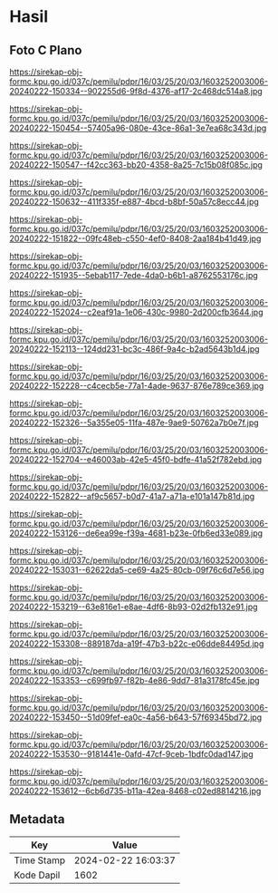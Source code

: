 # Hasil

## Foto C Plano

https://sirekap-obj-formc.kpu.go.id/037c/pemilu/pdpr/16/03/25/20/03/1603252003006-20240222-150334--902255d6-9f8d-4376-af17-2c468dc514a8.jpg

https://sirekap-obj-formc.kpu.go.id/037c/pemilu/pdpr/16/03/25/20/03/1603252003006-20240222-150454--57405a96-080e-43ce-86a1-3e7ea68c343d.jpg

https://sirekap-obj-formc.kpu.go.id/037c/pemilu/pdpr/16/03/25/20/03/1603252003006-20240222-150547--f42cc363-bb20-4358-8a25-7c15b08f085c.jpg

https://sirekap-obj-formc.kpu.go.id/037c/pemilu/pdpr/16/03/25/20/03/1603252003006-20240222-150632--411f335f-e887-4bcd-b8bf-50a57c8ecc44.jpg

https://sirekap-obj-formc.kpu.go.id/037c/pemilu/pdpr/16/03/25/20/03/1603252003006-20240222-151822--09fc48eb-c550-4ef0-8408-2aa184b41d49.jpg

https://sirekap-obj-formc.kpu.go.id/037c/pemilu/pdpr/16/03/25/20/03/1603252003006-20240222-151935--5ebab117-7ede-4da0-b6b1-a8762553176c.jpg

https://sirekap-obj-formc.kpu.go.id/037c/pemilu/pdpr/16/03/25/20/03/1603252003006-20240222-152024--c2eaf91a-1e06-430c-9980-2d200cfb3644.jpg

https://sirekap-obj-formc.kpu.go.id/037c/pemilu/pdpr/16/03/25/20/03/1603252003006-20240222-152113--124dd231-bc3c-486f-9a4c-b2ad5643b1d4.jpg

https://sirekap-obj-formc.kpu.go.id/037c/pemilu/pdpr/16/03/25/20/03/1603252003006-20240222-152228--c4cecb5e-77a1-4ade-9637-876e789ce369.jpg

https://sirekap-obj-formc.kpu.go.id/037c/pemilu/pdpr/16/03/25/20/03/1603252003006-20240222-152326--5a355e05-11fa-487e-9ae9-50762a7b0e7f.jpg

https://sirekap-obj-formc.kpu.go.id/037c/pemilu/pdpr/16/03/25/20/03/1603252003006-20240222-152704--e46003ab-42e5-45f0-bdfe-41a52f782ebd.jpg

https://sirekap-obj-formc.kpu.go.id/037c/pemilu/pdpr/16/03/25/20/03/1603252003006-20240222-152822--af9c5657-b0d7-41a7-a71a-e101a147b81d.jpg

https://sirekap-obj-formc.kpu.go.id/037c/pemilu/pdpr/16/03/25/20/03/1603252003006-20240222-153126--de6ea99e-f39a-4681-b23e-0fb6ed33e089.jpg

https://sirekap-obj-formc.kpu.go.id/037c/pemilu/pdpr/16/03/25/20/03/1603252003006-20240222-153031--62622da5-ce69-4a25-80cb-09f76c6d7e56.jpg

https://sirekap-obj-formc.kpu.go.id/037c/pemilu/pdpr/16/03/25/20/03/1603252003006-20240222-153219--63e816e1-e8ae-4df6-8b93-02d2fb132e91.jpg

https://sirekap-obj-formc.kpu.go.id/037c/pemilu/pdpr/16/03/25/20/03/1603252003006-20240222-153308--889187da-a19f-47b3-b22c-e06dde84495d.jpg

https://sirekap-obj-formc.kpu.go.id/037c/pemilu/pdpr/16/03/25/20/03/1603252003006-20240222-153353--c699fb97-f82b-4e86-9dd7-81a3178fc45e.jpg

https://sirekap-obj-formc.kpu.go.id/037c/pemilu/pdpr/16/03/25/20/03/1603252003006-20240222-153450--51d09fef-ea0c-4a56-b643-57f69345bd72.jpg

https://sirekap-obj-formc.kpu.go.id/037c/pemilu/pdpr/16/03/25/20/03/1603252003006-20240222-153530--9181441e-0afd-47cf-9ceb-1bdfc0dad147.jpg

https://sirekap-obj-formc.kpu.go.id/037c/pemilu/pdpr/16/03/25/20/03/1603252003006-20240222-153612--6cb6d735-b11a-42ea-8468-c02ed8814216.jpg


## Metadata

| Key        | Value               |
| ---------- | ------------------- |
| Time Stamp | 2024-02-22 16:03:37 |
| Kode Dapil | 1602                |



